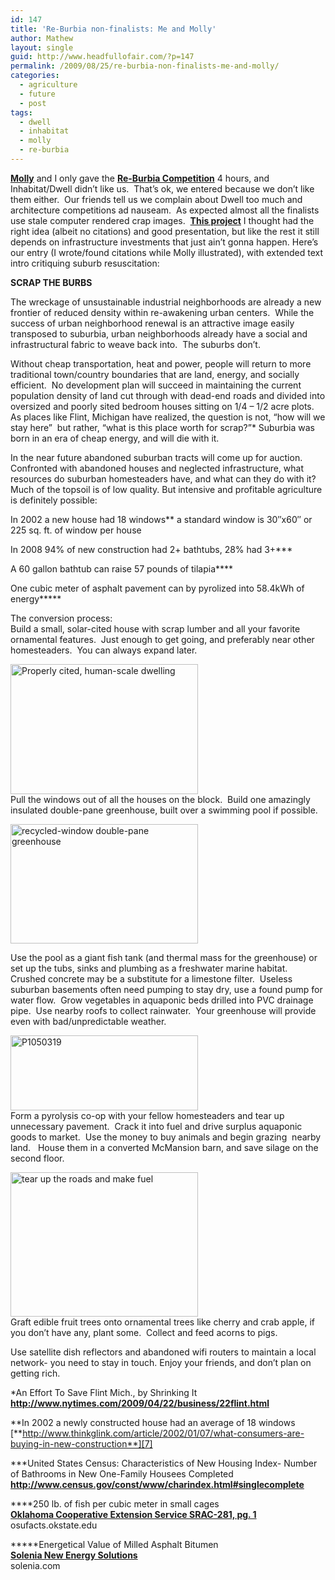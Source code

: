 ```yaml
---
id: 147
title: 'Re-Burbia non-finalists: Me and Molly'
author: Mathew
layout: single
guid: http://www.headfullofair.com/?p=147
permalink: /2009/08/25/re-burbia-non-finalists-me-and-molly/
categories:
  - agriculture
  - future
  - post
tags:
  - dwell
  - inhabitat
  - molly
  - re-burbia
---
```

[**Molly**][1] and I only gave the [**Re-Burbia Competition**][2] 4 hours, and Inhabitat/Dwell didn&#8217;t like us.  That&#8217;s ok, we entered because we don&#8217;t like them either.  Our friends tell us we complain about Dwell too much and architecture competitions ad nauseam.  As expected almost all the finalists use stale computer rendered crap images.  [**This project**][2] I thought had the right idea (albeit no citations) and good presentation, but like the rest it still depends on infrastructure investments that just ain&#8217;t gonna happen. Here&#8217;s our entry (I wrote/found citations while Molly illustrated), with extended text intro critiquing suburb resuscitation:

**SCRAP THE BURBS**

The wreckage of unsustainable industrial neighborhoods are already a new frontier of reduced density within re-awakening urban centers.  While the success of urban neighborhood renewal is an attractive image easily transposed to suburbia, urban neighborhoods already have a social and infrastructural fabric to weave back into.  The suburbs don&#8217;t.

Without cheap transportation, heat and power, people will return to more traditional town/country boundaries that are land, energy, and socially efficient.  No development plan will succeed in maintaining the current population density of land cut through with dead-end roads and divided into oversized and poorly sited bedroom houses sitting on 1/4 &#8211; 1/2 acre plots.  As places like Flint, Michigan have realized, the question is not, &#8220;how will we stay here&#8221;  but rather, &#8220;what is this place worth for scrap?&#8221;* Suburbia was born in an era of cheap energy, and will die with it.

In the near future abandoned suburban tracts will come up for auction.  Confronted with abandoned houses and neglected infrastructure, what resources do suburban homesteaders have, and what can they do with it?  Much of the topsoil is of low quality. But intensive and profitable agriculture is definitely possible:

In 2002 a new house had 18 windows** a standard window is 30&#8243;x60&#8243; or 225 sq. ft. of window per house

In 2008 94% of new construction had 2+ bathtubs, 28% had 3+\***

A 60 gallon bathtub can raise 57 pounds of tilapia\****

One cubic meter of asphalt pavement can by pyrolized into 58.4kWh of energy\*****

The conversion process:  
Build a small, solar-cited house with scrap lumber and all your favorite ornamental features.  Just enough to get going, and preferably near other homesteaders.  You can always expand later.

[<img class="alignnone size-medium wp-image-148" title="Properly cited, human-scale dwelling" src="http://www.headfullofair.com/wp-content/uploads/2009/08/P1050317-300x208.jpg" alt="Properly cited, human-scale dwelling" width="300" height="208" />][3]  
Pull the windows out of all the houses on the block.  Build one amazingly insulated double-pane greenhouse, built over a swimming pool if possible.

[<img class="alignnone size-medium wp-image-149" title="recycled-window double-pane greenhouse" src="http://www.headfullofair.com/wp-content/uploads/2009/08/P1050315-300x191.jpg" alt="recycled-window double-pane greenhouse" width="300" height="191" />][4]

Use the pool as a giant fish tank (and thermal mass for the greenhouse) or set up the tubs, sinks and plumbing as a freshwater marine habitat.  Crushed concrete may be a substitute for a limestone filter.  Useless suburban basements often need pumping to stay dry, use a found pump for water flow.  Grow vegetables in aquaponic beds drilled into PVC drainage pipe.  Use nearby roofs to collect rainwater.  Your greenhouse will provide even with bad/unpredictable weather.

[<img class="alignnone size-medium wp-image-151" title="P1050319" src="http://www.headfullofair.com/wp-content/uploads/2009/08/P1050319-300x120.jpg" alt="P1050319" width="300" height="120" />][5]  
Form a pyrolysis co-op with your fellow homesteaders and tear up unnecessary pavement.  Crack it into fuel and drive surplus aquaponic goods to market.  Use the money to buy animals and begin grazing  nearby land.   House them in a converted McMansion barn, and save silage on the second floor.

[<img class="alignnone size-medium wp-image-150" title="tear up the roads and make fuel" src="http://www.headfullofair.com/wp-content/uploads/2009/08/P1050324-300x231.jpg" alt="tear up the roads and make fuel" width="300" height="231" />][6]  
Graft edible fruit trees onto ornamental trees like cherry and crab apple, if you don&#8217;t have any, plant some.  Collect and feed acorns to pigs.

Use satellite dish reflectors and abandoned wifi routers to maintain a local network- you need to stay in touch. Enjoy your friends, and don&#8217;t plan on getting rich.

*An Effort To Save Flint Mich., by Shrinking It  
**<http://www.nytimes.com/2009/04/22/business/22flint.html>**

**In 2002 a newly constructed house had an average of 18 windows  
[**http://www.thinkglink.com/article/2002/01/07/what-consumers-are-buying-in-new-construction**][7]

\***United States Census: Characteristics of New Housing Index- Number of Bathrooms in New One-Family Housees Completed  
**<http://www.census.gov/const/www/charindex.html#singlecomplete>**

\****250 lb. of fish per cubic meter in small cages  
**[Oklahoma Cooperative Extension Service SRAC-281, pg. 1][8]**  
osufacts.okstate.edu

\*****Energetical Value of Milled Asphalt Bitumen  
[**Solenia New Energy Solutions**][9]  
solenia.com

 [1]: http://mollydanielsson.wordpress.com/
 [2]: http://www.re-burbia.com/finalists/
 [3]: http://www.headfullofair.com/wp-content/uploads/2009/08/P1050317.JPG
 [4]: http://www.headfullofair.com/wp-content/uploads/2009/08/P1050315.JPG
 [5]: http://www.headfullofair.com/wp-content/uploads/2009/08/P1050319.JPG
 [6]: http://www.headfullofair.com/wp-content/uploads/2009/08/P1050324.JPG
 [7]: http://www.census.gov/const/www/charindex.html#singlecomplete
 [8]: http://pods.dasnr.okstate.edu/docushare/dsweb/Get/Document-1839/SRAC-281web.pdf
 [9]: http://www.solenia.it/pdf/asfalto.pdf